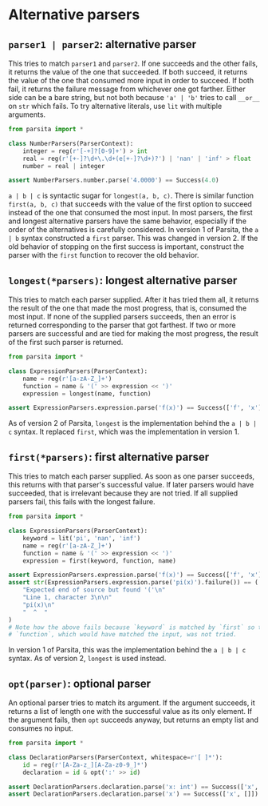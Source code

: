# Alternative parsers

## `parser1 | parser2`: alternative parser

This tries to match `parser1` and `parser2`. If one succeeds and the other fails, it returns the value of the one that succeeded. If both succeed, it returns the value of the one that consumed more input in order to succeed. If both fail, it returns the failure message from whichever one got farther. Either side can be a bare string, but not both because `'a' | 'b'` tries to call `__or__` on `str` which fails. To try alternative literals, use `lit` with multiple arguments.

```python
from parsita import *

class NumberParsers(ParserContext):
    integer = reg(r'[-+]?[0-9]+') > int
    real = reg(r'[+-]?\d+\.\d+(e[+-]?\d+)?') | 'nan' | 'inf' > float
    number = real | integer

assert NumberParsers.number.parse('4.0000') == Success(4.0)
```

`a | b | c` is syntactic sugar for `longest(a, b, c)`. There is similar function `first(a, b, c)` that succeeds with the value of the first option to succeed instead of the one that consumed the most input. In most parsers, the first and longest alternative parsers have the same behavior, especially if the order of the alternatives is carefully considered. In version 1 of Parsita, the `a | b` syntax constructed a `first` parser. This was changed in version 2. If the old behavior of stopping on the first success is important, construct the parser with the `first` function to recover the old behavior.

## `longest(*parsers)`: longest alternative parser

This tries to match each parser supplied. After it has tried them all, it returns the result of the one that made the most progress, that is, consumed the most input. If none of the supplied parsers succeeds, then an error is returned corresponding to the parser that got farthest. If two or more parsers are successful and are tied for making the most progress, the result of the first such parser is returned.

```python
from parsita import *

class ExpressionParsers(ParserContext):
    name = reg(r'[a-zA-Z_]+')
    function = name & '(' >> expression << ')'
    expression = longest(name, function)

assert ExpressionParsers.expression.parse('f(x)') == Success(['f', 'x'])
```

As of version 2 of Parsita, `longest` is the implementation behind the `a | b | c` syntax. It replaced `first`, which was the implementation in version 1.

## `first(*parsers)`: first alternative parser

This tries to match each parser supplied. As soon as one parser succeeds, this returns with that parser's successful value. If later parsers would have succeeded, that is irrelevant because they are not tried. If all supplied parsers fail, this fails with the longest failure.

```python
from parsita import *

class ExpressionParsers(ParserContext):
    keyword = lit('pi', 'nan', 'inf')
    name = reg(r'[a-zA-Z_]+')
    function = name & '(' >> expression << ')'
    expression = first(keyword, function, name)

assert ExpressionParsers.expression.parse('f(x)') == Success(['f', 'x'])
assert str(ExpressionParsers.expression.parse('pi(x)').failure()) == (
    "Expected end of source but found '('\n"
    "Line 1, character 3\n\n"
    "pi(x)\n"
    "  ^  "
)
# Note how the above fails because `keyword` is matched by `first` so that
# `function`, which would have matched the input, was not tried.
```

In version 1 of Parsita, this was the implementation behind the `a | b | c` syntax. As of version 2, `longest` is used instead.

## `opt(parser)`: optional parser

An optional parser tries to match its argument. If the argument succeeds, it returns a list of length one with the successful value as its only element. If the argument fails, then `opt` succeeds anyway, but returns an empty list and consumes no input.

```python
from parsita import *

class DeclarationParsers(ParserContext, whitespace=r'[ ]*'):
    id = reg(r'[A-Za-z_][A-Za-z0-9_]*')
    declaration = id & opt(':' >> id)

assert DeclarationParsers.declaration.parse('x: int') == Success(['x', ['int']])
assert DeclarationParsers.declaration.parse('x') == Success(['x', []])
```
